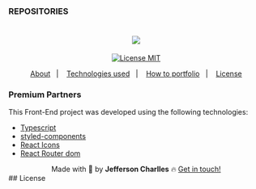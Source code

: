 ### REPOSITORIES
<h1 align='center'>
  <img src='./screnn/logo.png'>
</h1>

<div align="center">
  <a href="https://opensource.org/licenses/MIT"><img alt="License MIT" src="https://img.shields.io/badge/license-MIT-brightgreen"></a>
</div>

<p align="center">
  <a href="#interrobang-what-is-inter">About</a>&nbsp;&nbsp;&nbsp;|&nbsp;&nbsp;&nbsp;
  <a href="#technologies">Technologies used</a>&nbsp;&nbsp;&nbsp;|&nbsp;&nbsp;&nbsp;
  <a href="#construction_worker-how-to-use-developing">How to portfolio</a>&nbsp;&nbsp;&nbsp;|&nbsp;&nbsp;&nbsp;
  <a href="#key-license">License</a>
</p>

<!-- <h1 align="center">
  <img alt="FrontHeat" title="#FrontHeat" src="./screnn/home.png"/>
</h1> -->

### Premium Partners

This Front-End project was developed using the following technologies:

-   [Typescript][typescript]
-   [styled-components][sass]
-   [React Icons][react-icons]
-   [React Router dom][react-router-dom]
<!-- -   [react Toastify][react-toastify] -->



<div align='center'>
  Made with 💚  by <strong>Jefferson Charlles</strong> 🔥
  <a href='https://www.linkedin.com/in/jeffersoncharlles/'>Get in touch!</a>
</div>
## License

[typescript]: https://www.typescriptlang.org/
[react-router-dom]: https://reactrouter.com/docs/en/v6
[sass]: https://sass-lang.com/
[react-icons]: https://react-icons.github.io/react-icons/
[react-toastify]: https://fkhadra.github.io/react-toastify/
[git]: https://git-scm.com
[license]: ./LICENSE
[linkedin]: https://www.linkedin.com/in/jeffersoncharlles/